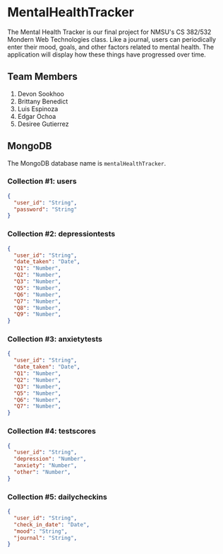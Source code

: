 # MentalHealthTracker
The Mental Health Tracker is our final project for NMSU's CS 382/532 Mondern Web Technologies class. Like a journal, users can periodically enter their mood, goals, and other factors related to mental health. The application will display how these things have progressed over time.

## Team Members
1. Devon Sookhoo
2. Brittany Benedict
3. Luis Espinoza
4. Edgar Ochoa
5. Desiree Gutierrez

## MongoDB
The MongoDB database name is `mentalHealthTracker`.

### Collection #1: users
```json
{
  "user_id": "String",
  "password": "String"
}
```
### Collection #2: depressiontests
```json
{
  "user_id": "String",
  "date_taken": "Date",
  "Q1": "Number",
  "Q2": "Number",
  "Q3": "Number",
  "Q5": "Number",
  "Q6": "Number",
  "Q7": "Number",
  "Q8": "Number",
  "Q9": "Number",
}
```

### Collection #3: anxietytests
```json
{
  "user_id": "String",
  "date_taken": "Date",
  "Q1": "Number",
  "Q2": "Number",
  "Q3": "Number",
  "Q5": "Number",
  "Q6": "Number",
  "Q7": "Number",
}
```
### Collection #4: testscores
```json
{
  "user_id": "String",
  "depression": "Number",
  "anxiety": "Number",
  "other": "Number",
}
```


### Collection #5: dailycheckins
```json
{
  "user_id": "String",
  "check_in_date": "Date",
  "mood": "String",
  "journal": "String",
}
```
